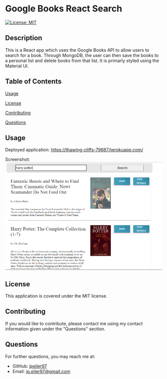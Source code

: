 # Google Books React Search
    
[![License: MIT](https://img.shields.io/badge/License-MIT-yellow.svg)](https://opensource.org/licenses/MIT)

## Description
This is a React app which uses the Google Books API to allow users to search for a book. Through MongoDB, the user can then save the books to a personal list and delete books from that list. It is primarly styled using the Material UI.

## Table of Contents



[Usage](#usage)

[License](#license)

[Contributing](#contributing)

[Questions](#questions)

<a name="usage"></a>
## Usage
Deployed application: https://thawing-cliffs-79687.herokuapp.com/

Screenshot:
![Google Books React Search](./client/public/screenshot.png?raw=true "Google Books React Search")

<a name="license"></a>
## License
This application is covered under the MIT license.

<a name="contributing"></a>
## Contributing
If you would like to contribute, please contact me using my contact information given under the "Questions" section.

<a name="questions"></a>
## Questions
For further questions, you may reach me at:
- GitHub: [jpeiler97](https://github.com/jpeiler97)
- Email: jp.eiler97@gmail.com
